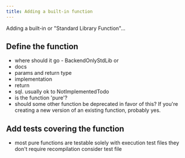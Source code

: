 ```yaml
---
title: Adding a built-in function
---
```


Adding a built-in or "Standard Library Function"...

## Define the function

- where should it go - BackendOnlyStdLib or
- docs
- params and return type
- implementation
- return
- sql. usually ok to NotImplementedTodo
- is the function 'pure'?
- should some other function be deprecated in favor of this? If you're creating
  a new version of an existing function, probably yes.

## Add tests covering the function

- most pure functions are testable solely with execution test files they don't
  require recompilation consider test file
